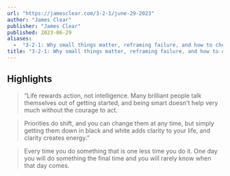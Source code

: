 ```yaml
---
url: "https://jamesclear.com/3-2-1/june-29-2023"
author: "James Clear"
publisher: "James Clear"
published: 2023-06-29
aliases:
  -  "3-2-1: Why small things matter, reframing failure, and how to cherish life"
title: "3-2-1: Why small things matter, reframing failure, and how to cherish life"
---
```


## Highlights
> “Life rewards action, not intelligence. Many brilliant people talk themselves out of getting started, and being smart doesn't help very much without the courage to act.

> Priorities do shift, and you can change them at any time, but simply getting them down in black and white adds clarity to your life, and clarity creates energy.”

> Every time you do something that is one less time you do it. One day you will do something the final time and you will rarely know when that day comes.


